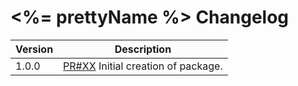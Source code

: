 # <%= prettyName %> Changelog

| Version | Description |
|---------|-------------|
| 1.0.0   | [PR#XX](https://github.com/BBC-News/psammead/pull/XX) Initial creation of package. |
